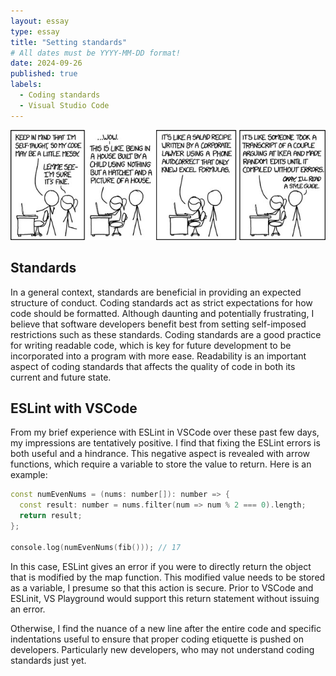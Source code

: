 ```yaml
---
layout: essay
type: essay
title: "Setting standards"
# All dates must be YYYY-MM-DD format!
date: 2024-09-26
published: true
labels:
  - Coding standards
  - Visual Studio Code
---
```


<img width="600px" class="rounded float-start pe-4" src="../img/setstandards/code_style.jpg">

## Standards
In a general context, standards are beneficial in providing an expected structure of conduct. Coding standards act as strict expectations for how code should be formatted. Although daunting and potentially frustrating, I believe that software developers benefit best from setting self-imposed restrictions such as these standards. Coding standards are a good practice for writing readable code, which is key for future development to be incorporated into a program with more ease. Readability is an important aspect of coding standards that affects the quality of code in both its current and future state.

## ESLint with VSCode
From my brief experience with ESLint in VSCode over these past few days, my impressions are tentatively positive. I find that fixing the ESLint errors is both useful and a hindrance. This negative aspect is revealed with arrow functions, which require a variable to store the value to return. Here is an example:

```cpp
const numEvenNums = (nums: number[]): number => {
  const result: number = nums.filter(num => num % 2 === 0).length;
  return result;
};

console.log(numEvenNums(fib())); // 17
```

In this case, ESLint gives an error if you were to directly return the object that is modified by the map function. This modified value needs to be stored as a variable, I presume so that this action is secure. Prior to VSCode and ESLinit, VS Playground would support this return statement without issuing an error.

Otherwise, I find the nuance of a new line after the entire code and specific indentations useful to ensure that proper coding etiquette is pushed on developers. Particularly new developers, who may not understand coding standards just yet.

